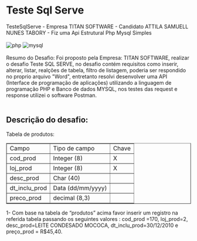
<h1>  Teste Sql Serve </h1>
TesteSqlServe - Empresa TITAN SOFTWARE - Candidato ATTILA SAMUELL NUNES TABORY - Fiz uma Api Estrutural Php Mysql Simples

<div style="display:inline_block"><br/>
  <img align"center" alt="php" src="https://img.shields.io/badge/PHP-777BB4?style=for-the-badge&logo=php&logoColor=white"/>
  <img align"center" alt="mysql" src="https://img.shields.io/badge/MySQL-00000F?style=for-the-badge&logo=mysql&logoColor=white"/>
 
</div>
<br>

<div>Resumo do Desafio: Foi proposto pela Empresa: TITAN SOFTWARE, realizar o desafio Teste SQL SERVE, no desafio contém requisitos como inserir, alterar, listar, realções de tabela, filtro de listagem, poderia ser respondido no proprio arquivo "Word", entretanto resolvi desenvolver uma API (Interface de programação de aplicações) utilizando a linguagem de programação PHP e Banco de dados MYSQL, nos testes das request e response utilizei o software Postman. </div>

<br>

<h2> Descrição do desafio:</h2>

<div>Tabela de produtos:</div>

<table border="1">
    <tr>
        <td>Campo</td>
        <td>Tipo de campo</td>
        <td>Chave</td>
    </tr>
    <tr>
        <td>cod_prod</td>
        <td>Integer (8)</td>
        <td>X</td>
    </tr>
    <tr>
        <td>loj_prod</td>
        <td>Integer (8)</td>
        <td>X</td>
    </tr>
  
   <tr>
        <td>desc_prod</td>
        <td>Char (40)</td>
        <td></td>
    </tr>
   <tr>
        <td>dt_inclu_prod</td>
        <td>Data (dd/mm/yyyy)</td>
        <td></td>
    </tr>
   <tr>
        <td>preco_prod</td>
        <td>decimal (8,3)</td>
        <td></td>
    </tr>
</table>

1- Com base na tabela de “produtos” acima favor inserir um registro na referida tabela passando os seguintes valores : cod_prod =170, loj_prod=2, desc_prod=LEITE CONDESADO MOCOCA, dt_inclu_prod=30/12/2010  e preço_prod = R$45,40.

